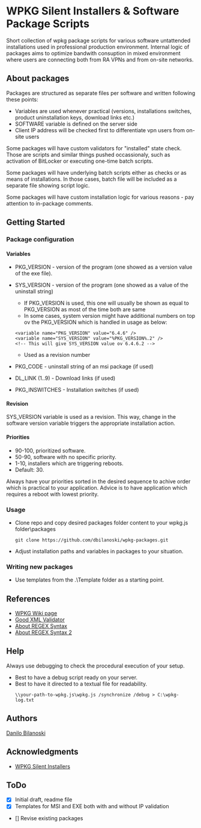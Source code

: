 # WPKG Silent Installers & Software Package Scripts

Short collection of wpkg package scripts for various software untattended installations used in professional production environment. Internal logic of packages aims to optimize bandwith consuption in mixed environment where users are connecting both from RA VPNs and from on-site networks.

## About packages

Packages are structured as separate files per software and written following these points:
* Variables are used whenever practical (versions, installations switches, product uninstallation keys, download links etc.)
* SOFTWARE variable is defined on the server side
* Client IP address will be checked first to differentiate vpn users from on-site users

Some packages will have custom validators for "installed" state check. Those are scripts and similar things pushed occassionaly, such as activation of BitLocker or executing one-time batch scripts.

Some packages will have underlying batch scripts either as checks or as means of installations. In those cases, batch file will be included as a separate file showing script logic.

Some packages will have custom installation logic for various reasons - pay attention to in-package comments.

## Getting Started

### Package configuration
#### Variables

* PKG_VERSION - version of the program (one showed as a version value of the exe file).  
* SYS_VERSION - version of the program (one showed as a value of the uninstall string)
    * If PKG_VERSION is used, this one will usually be shown as equal to PKG_VERSION as most of the time both are same
    * In some cases, system version might have additional numbers on top ov the PKG_VERSION which is handled in usage as below:
    ```
    <variable name="PKG_VERSION" value="6.4.6" />
	<variable name="SYS_VERSION" value="%PKG_VERSION%.2" />
    <!-- This will give SYS_VERSION value ov 6.4.6.2 -->
    ```
    * Used as a revision number

* PKG_CODE - uninstall string of an msi package (if used)
* DL_LINK (1..9) - Download links (if used)
* PKG_INSWITCHES - Installation switches (if used)

#### Revision
SYS_VERSION variable is used as a revision. This way, change in the software version variable triggers the appropriate installation action.

#### Priorities
* 90-100, prioritized software.
* 50-90, software with no specific priority.
* 1-10, installers which are triggering reboots.
* Default: 30.

Always have your priorities sorted in the desired sequence to achive order which is practical to your application. Advice is to have application which requires a reboot with lowest priority. 

### Usage

* Clone repo and copy desired packages folder content to your wpkg.js folder\packages
  ```
  git clone https://github.com/dbilanoski/wpkg-packages.git
  ```
* Adjust installation paths and variables in packages to your situation.

### Writing new packages
* Use templates from the .\Template folder as a starting point.

## References

* [WPKG Wiki page](https://wpkg.org/Main_Page)
* [Good XML Validator](https://www.liquid-technologies.com/online-xml-validator)
* [About REGEX Syntax](https://docs.microsoft.com/en-us/previous-versions/1400241x(v=vs.100)?redirectedfrom=MSDN)
* [About REGEX Syntax 2](https://docs.microsoft.com/en-us/dotnet/standard/base-types/regular-expression-language-quick-reference?redirectedfrom=MSDN)

## Help

Always use debugging to check the procedural execution of your setup.
* Best to have a debug script ready on your server.
* Best to have it directed to a textual file for readability.
  ```
  \\your-path-to-wpkg.js\wpkg.js /synchronize /debug > C:\wpkg-log.txt
  
  ```

## Authors

[Danilo Bilanoski](mailto:danilo.bilanoski@transcom.com)

## Acknowledgments

* [WPKG Silent Installers](https://wpkg.org/Category:Silent_Installers)

## ToDo
- [x] Initial draft, readme file
- [X] Templates for MSI and EXE both with and without IP validation
- [] Revise existing packages
